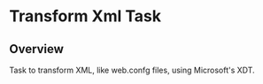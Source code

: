 ﻿# Transform Xml Task

## Overview
Task to transform XML, like web.confg files, using Microsoft's XDT.
